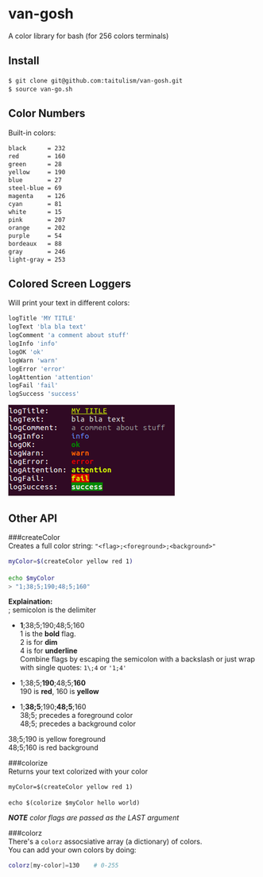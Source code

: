 van-gosh
========
A color library for bash (for 256 colors terminals)



Install
-------
`$ git clone git@github.com:taitulism/van-gosh.git`  
`$ source van-go.sh`



Color Numbers
-------------
Built-in colors:
```
black      = 232
red        = 160
green      = 28
yellow     = 190
blue       = 27
steel-blue = 69
magenta    = 126
cyan       = 81
white      = 15
pink       = 207
orange     = 202
purple     = 54
bordeaux   = 88
gray       = 246
light-gray = 253
```



Colored Screen Loggers
----------------------
Will print your text in different colors:
```sh
logTitle 'MY TITLE'
logText 'bla bla text'
logComment 'a comment about stuff'
logInfo 'info'
logOK 'ok'
logWarn 'warn'
logError 'error'
logAttention 'attention'
logFail 'fail'
logSuccess 'success'
```
![loggers examples](https://raw.githubusercontent.com/taitulism/van-gosh/master/logs-example.png)



Other API
---------
###createColor  
Creates a full color string: `"<flag>;<foreground>;<background>"`
```sh
myColor=$(createColor yellow red 1)

echo $myColor
> "1;38;5;190;48;5;160"
```
**Explaination:**  
; semicolon is the delimiter  

* **1**;38;5;190;48;5;160  
1 is the **bold** flag.  
2 is for **dim**  
4 is for __underline__  
Combine flags by escaping the semicolon with a backslash or just wrap with single quotes: `1\;4` or `'1;4'`

* 1;38;5;**190**;48;5;**160**    
190 is **red**, 160 is **yellow**

* 1;**38;5**;190;**48;5**;160  
38;5; precedes a foreground color  
48;5; precedes a background color

38;5;190 is yellow foreground  
48;5;160 is red background



###colorize  
Returns your text colorized with your color
```
myColor=$(createColor yellow red 1)

echo $(colorize $myColor hello world)
```
***NOTE** color flags are passed as the LAST argument*



###colorz  
There's a `colorz` assocsiative array (a dictionary) of colors.  
You can add your own colors by doing: 
```sh
colorz[my-color]=130    # 0-255
```
